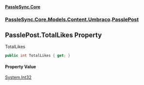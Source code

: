 #### [PassleSync.Core](index.md 'index')
### [PassleSync.Core.Models.Content.Umbraco](PassleSync.Core.Models.Content.Umbraco.md 'PassleSync.Core.Models.Content.Umbraco').[PasslePost](PassleSync.Core.Models.Content.Umbraco.PasslePost.md 'PassleSync.Core.Models.Content.Umbraco.PasslePost')

## PasslePost.TotalLikes Property

TotalLikes

```csharp
public int TotalLikes { get; }
```

#### Property Value
[System.Int32](https://docs.microsoft.com/en-us/dotnet/api/System.Int32 'System.Int32')